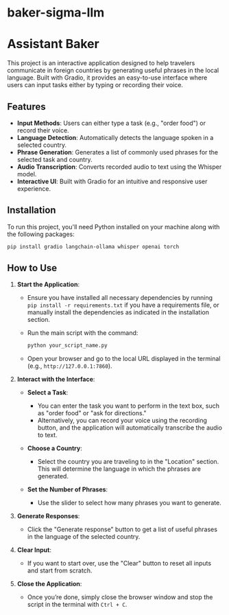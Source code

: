 # baker-sigma-llm
# Assistant Baker

This project is an interactive application designed to help travelers communicate in foreign countries by generating useful phrases in the local language. Built with Gradio, it provides an easy-to-use interface where users can input tasks either by typing or recording their voice.

## Features

- **Input Methods**: Users can either type a task (e.g., "order food") or record their voice.
- **Language Detection**: Automatically detects the language spoken in a selected country.
- **Phrase Generation**: Generates a list of commonly used phrases for the selected task and country.
- **Audio Transcription**: Converts recorded audio to text using the Whisper model.
- **Interactive UI**: Built with Gradio for an intuitive and responsive user experience.

## Installation

To run this project, you'll need Python installed on your machine along with the following packages:

```bash
pip install gradio langchain-ollama whisper openai torch
```

## How to Use

1. **Start the Application**:
   - Ensure you have installed all necessary dependencies by running `pip install -r requirements.txt` if you have a requirements file, or manually install the dependencies as indicated in the installation section.
   - Run the main script with the command:

     ```bash
     python your_script_name.py
     ```

   - Open your browser and go to the local URL displayed in the terminal (e.g., `http://127.0.0.1:7860`).

2. **Interact with the Interface**:
   - **Select a Task**:
     - You can enter the task you want to perform in the text box, such as "order food" or "ask for directions."
     - Alternatively, you can record your voice using the recording button, and the application will automatically transcribe the audio to text.

   - **Choose a Country**:
     - Select the country you are traveling to in the "Location" section. This will determine the language in which the phrases are generated.

   - **Set the Number of Phrases**:
     - Use the slider to select how many phrases you want to generate.

3. **Generate Responses**:
   - Click the "Generate response" button to get a list of useful phrases in the language of the selected country.

4. **Clear Input**:
   - If you want to start over, use the "Clear" button to reset all inputs and start from scratch.

5. **Close the Application**:
   - Once you’re done, simply close the browser window and stop the script in the terminal with `Ctrl + C`.

